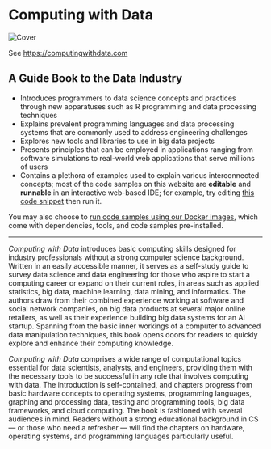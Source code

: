 # Computing with Data
![Cover](https://images.springer.com/sgw/books/medium/9783319981482.jpg "Cover")

See https://computingwithdata.com

## A Guide Book to the Data Industry

* Introduces programmers to data science concepts and practices through new
apparatuses such as R programming and data processing techniques
* Explains prevalent programming languages and data processing systems that
are commonly used to address engineering challenges
* Explores new tools and libraries to use in big data projects
* Presents principles that can be employed in applications ranging from
software simulations to real-world web applications that serve millions of
users
* Contains a plethora of examples used to explain various interconnected
concepts; most of the code samples on this website are __editable__
and __runnable__ in an interactive web-based IDE; for example, try editing
[this code snippet](https://tech.io/playground-widget/17892943edf13cf159936a03cd286a8442992/surface-plots/506728) then run it.

You may also choose to
[run code samples using our Docker images](https://computingwithdata.com/reader-resources/docker.html),
which come with dependencies, tools, and code samples pre-installed.

---
_Computing with Data_ introduces basic computing skills designed for industry
professionals without a strong computer science background. Written in an easily
accessible manner, it serves as a self-study guide to survey data science and
data engineering for those who aspire to start a computing career or expand
on their current roles, in areas such as applied statistics, big data, machine
learning, data mining, and informatics. The authors draw from their combined
experience working at software and social network companies, on big data
products at several major online retailers, as well as their experience building
big data systems for an AI startup. Spanning from the basic inner workings
of a computer to advanced data manipulation techniques, this book opens doors
for readers to quickly explore and enhance their computing knowledge.

_Computing with Data_ comprises a wide range of computational topics essential
for data scientists, analysts, and engineers, providing them with the necessary
tools to be successful in any role that involves computing with data.
The introduction is self-contained, and chapters progress from basic hardware
concepts to operating systems, programming languages, graphing and processing
data, testing and programming tools, big data frameworks, and cloud computing.
The book is fashioned with several audiences in mind. Readers without a strong
educational background in CS — or those who need a refresher — will find
the chapters on hardware, operating systems, and programming languages
particularly useful.

